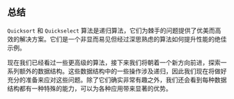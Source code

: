 ## 总结

`Quicksort` 和 `Quickselect` 算法是递归算法，它们为棘手的问题提供了优美而高效的解决方案。它们是一个非显而易见但经过深思熟虑的算法如何提升性能的绝佳示例。

现在我们已经看过一些更高级的算法，接下来我们将朝着一个新方向前进，探索一系列额外的数据结构。这些数据结构中的一些操作涉及递归，因此我们现在将做好充分的准备来应对这些问题。除了它们确实非常有趣之外，我们还会看到每种数据结构都有一种特殊的能力，可以为各种应用带来显著的优势。
